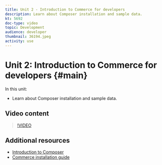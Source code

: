 ```yaml
---
title: Unit 2 - Introduction to Commerce for developers 
description: Learn about Composer installation and sample data.
kt: 5692
doc-type: video
topic: Development
audience: developer
thumbnail: 36194.jpeg
activity: use
---
```

# Unit 2: Introduction to Commerce for developers {#main}

In this unit:

- Learn about Composer installation and sample data.

## Video content

>[!VIDEO](https://video.tv.adobe.com/v/36194?quality=12&learn=on)

## Additional resources

- [Introduction to Composer](https://devdocs.magento.com/guides/v2.4/extension-dev-guide/intro/intro-composer.html)
- [Commerce installation guide](https://devdocs.magento.com/guides/v2.4/install-gde/install-flow-diagram.html)
